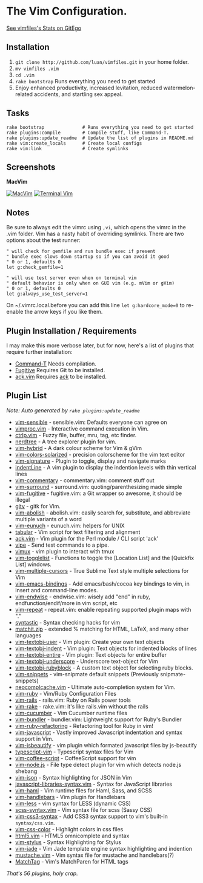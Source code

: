 # The Vim Configuration.

[See vimfiles's Stats on GitEgo](http://gitego.com/luan/vimfiles)

## Installation

1. `git clone http://github.com/luan/vimfiles.git` in your home folder.
2. `mv vimfiles .vim`
3. `cd .vim`
4. `rake bootstrap` Runs everything you need to get started
5. Enjoy enhanced productivity, increased levitation, reduced watermelon-related accidents, and startling sex appeal.

## Tasks

```
rake bootstrap              # Runs everything you need to get started
rake plugins:compile        # Compile stuff, like Command-T.
rake plugins:update_readme  # Update the list of plugins in README.md
rake vim:create_locals      # Create local configs
rake vim:link               # Create symlinks
```

## Screenshots

**MacVim**

[![MacVim](https://github.com/luan/vimfiles/raw/master/screenshots/mvim_small.png)](https://github.com/luan/vimfiles/raw/master/screenshots/mvim.png)
[![Terminal Vim](https://github.com/luan/vimfiles/raw/master/screenshots/vim_small.png)](https://github.com/luan/vimfiles/raw/master/screenshots/vim.png)

## Notes

Be sure to always edit the vimrc using `,vi`, which opens the vimrc in the .vim folder. Vim has a nasty habit of overriding symlinks.
There are two options about the test runner:

```
" will check for gemfile and run bundle exec if present
" bundle exec slows down startup so if you can avoid it good
" 0 or 1, defaults 0
let g:check_gemfile=1

" will use test server even when on terminal vim
" default behavior is only when on GUI vim (e.g. mVim or gVim)
" 0 or 1, defaults 0
let g:always_use_test_server=1
```

On ~/.vimrc.local.before you can add this line `let g:hardcore_mode=0` to re-enable the arrow keys if you like them.

## Plugin Installation / Requirements

I may make this more verbose later, but for now, here's a list of plugins that require further installation:

 * [Command-T](https://github.com/wincent/Command-T) Needs compilation.
 * [Fugitive](https://github.com/tpope/vim-fugitive) Requires Git to be installed.
 * [ack.vim](https://github.com/mileszs/ack.vim) Requires [ack](http://betterthangrep.com/) to be installed.

## Plugin List

_Note: Auto generated by `rake plugins:update_readme`_


 * [vim-sensible](https://github.com/tpope/vim-sensible) - sensible.vim: Defaults everyone can agree on
 * [vimproc.vim](https://github.com/Shougo/vimproc.vim) - Interactive command execution in Vim.
 * [ctrlp.vim](https://github.com/kien/ctrlp.vim) - Fuzzy file, buffer, mru, tag, etc finder.
 * [nerdtree](https://github.com/scrooloose/nerdtree) - A tree explorer plugin for vim.
 * [vim-hybrid](https://github.com/w0ng/vim-hybrid) - A dark colour scheme for Vim & gVim
 * [vim-colors-solarized](https://github.com/altercation/vim-colors-solarized) - precision colorscheme for the vim text editor
 * [vim-signature](https://github.com/kshenoy/vim-signature) - Plugin to toggle, display and navigate marks
 * [indentLine](https://github.com/Yggdroot/indentLine) - A vim plugin to display the indention levels with thin vertical lines
 * [vim-commentary](https://github.com/tpope/vim-commentary) - commentary.vim: comment stuff out
 * [vim-surround](https://github.com/tpope/vim-surround) - surround.vim: quoting/parenthesizing made simple
 * [vim-fugitive](https://github.com/tpope/vim-fugitive) - fugitive.vim: a Git wrapper so awesome, it should be illegal
 * [gitv](https://github.com/gregsexton/gitv) - gitk for Vim.
 * [vim-abolish](https://github.com/tpope/vim-abolish) - abolish.vim: easily search for, substitute, and abbreviate multiple variants of a word
 * [vim-eunuch](https://github.com/tpope/vim-eunuch) - eunuch.vim: helpers for UNIX
 * [tabular](https://github.com/godlygeek/tabular) - Vim script for text filtering and alignment
 * [ack.vim](https://github.com/mileszs/ack.vim) - Vim plugin for the Perl module / CLI script 'ack'
 * [vipe](https://github.com/luan/vipe) - Send test commands to a pipe.
 * [vimux](https://github.com/benmills/vimux) - vim plugin to interact with tmux
 * [vim-togglelist](https://github.com/milkypostman/vim-togglelist) - Functions to toggle the [Location List] and the [Quickfix List] windows.
 * [vim-multiple-cursors](https://github.com/terryma/vim-multiple-cursors) - True Sublime Text style multiple selections for Vim
 * [vim-emacs-bindings](https://github.com/maxbrunsfeld/vim-emacs-bindings) - Add emacs/bash/cocoa key bindings to vim, in insert and command-line modes.
 * [vim-endwise](https://github.com/tpope/vim-endwise) - endwise.vim: wisely add "end" in ruby, endfunction/endif/more in vim script, etc
 * [vim-repeat](https://github.com/tpope/vim-repeat) - repeat.vim: enable repeating supported plugin maps with "."
 * [syntastic](https://github.com/scrooloose/syntastic) - Syntax checking hacks for vim
 * [matchit.zip](https://github.com/vim-scripts/matchit.zip) - extended % matching for HTML, LaTeX, and many other languages
 * [vim-textobj-user](https://github.com/kana/vim-textobj-user) - Vim plugin: Create your own text objects
 * [vim-textobj-indent](https://github.com/kana/vim-textobj-indent) - Vim plugin: Text objects for indented blocks of lines
 * [vim-textobj-entire](https://github.com/kana/vim-textobj-entire) - Vim plugin: Text objects for entire buffer
 * [vim-textobj-underscore](https://github.com/lucapette/vim-textobj-underscore) - Underscore text-object for Vim
 * [vim-textobj-rubyblock](https://github.com/nelstrom/vim-textobj-rubyblock) - A custom text object for selecting ruby blocks.
 * [vim-snippets](https://github.com/honza/vim-snippets) - vim-snipmate default snippets (Previously snipmate-snippets)
 * [neocomplcache.vim](https://github.com/Shougo/neocomplcache.vim) - Ultimate auto-completion system for Vim.
 * [vim-ruby](https://github.com/vim-ruby/vim-ruby) - Vim/Ruby Configuration Files
 * [vim-rails](https://github.com/tpope/vim-rails) - rails.vim: Ruby on Rails power tools
 * [vim-rake](https://github.com/tpope/vim-rake) - rake.vim: it's like rails.vim without the rails
 * [vim-cucumber](https://github.com/tpope/vim-cucumber) - Vim Cucumber runtime files
 * [vim-bundler](https://github.com/tpope/vim-bundler) - bundler.vim: Lightweight support for Ruby's Bundler
 * [vim-ruby-refactoring](https://github.com/ecomba/vim-ruby-refactoring) - Refactoring tool for Ruby in vim!
 * [vim-javascript](https://github.com/pangloss/vim-javascript) - Vastly improved Javascript indentation and syntax support in Vim.
 * [vim-jsbeautify](https://github.com/maksimr/vim-jsbeautify) - vim plugin which formated javascript files by js-beautify
 * [typescript-vim](https://github.com/leafgarland/typescript-vim) - Typescript syntax files for Vim
 * [vim-coffee-script](https://github.com/kchmck/vim-coffee-script) - CoffeeScript support for vim
 * [vim-node.js](https://github.com/mmalecki/vim-node.js) - File type detect plugin for vim which detects node.js shebang
 * [vim-json](https://github.com/leshill/vim-json) - Syntax highlighting for JSON in Vim
 * [javascript-libraries-syntax.vim](https://github.com/othree/javascript-libraries-syntax.vim) - Syntax for JavaScript libraries
 * [vim-haml](https://github.com/tpope/vim-haml) - Vim runtime files for Haml, Sass, and SCSS
 * [vim-handlebars](https://github.com/nono/vim-handlebars) - Vim plugin for Handlebars
 * [vim-less](https://github.com/groenewege/vim-less) - vim syntax for LESS (dynamic CSS)
 * [scss-syntax.vim](https://github.com/cakebaker/scss-syntax.vim) - Vim syntax file for scss (Sassy CSS)
 * [vim-css3-syntax](https://github.com/hail2u/vim-css3-syntax) - Add CSS3 syntax support to vim's built-in `syntax/css.vim`.
 * [vim-css-color](https://github.com/ap/vim-css-color) - Highlight colors in css files
 * [html5.vim](https://github.com/othree/html5.vim) - HTML5 omnicomplete and syntax
 * [vim-stylus](https://github.com/wavded/vim-stylus) - Syntax Highlighting for Stylus
 * [vim-jade](https://github.com/digitaltoad/vim-jade) - Vim Jade template engine syntax highlighting and indention
 * [mustache.vim](https://github.com/juvenn/mustache.vim) - Vim syntax file for mustache and handlebars(?)
 * [MatchTag](https://github.com/gregsexton/MatchTag) - Vim's MatchParen for HTML tags

_That's 56 plugins, holy crap._